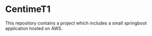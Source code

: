 # CentimeT1
This repository contains a project which includes a small springboot application hosted on AWS.
